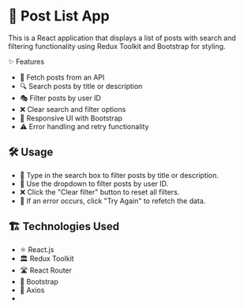 # 🚀 Post List App

This is a React application that displays a list of posts with search and filtering functionality using Redux Toolkit and Bootstrap for styling.

✨ Features

- 🔄 Fetch posts from an API
- 🔍 Search posts by title or description
- 🎭 Filter posts by user ID
- ❌ Clear search and filter options
- 🎨 Responsive UI with Bootstrap
- ⚠️ Error handling and retry functionality

## 🛠️ Usage

- 📝 Type in the search box to filter posts by title or description.
- 👥 Use the dropdown to filter posts by user ID.
- ❌ Click the "Clear filter" button to reset all filters.
- 🔄 If an error occurs, click "Try Again" to refetch the data.

## 🏗️ Technologies Used

- ⚛️ React.js
- 🏛️ Redux Toolkit
- 🛣️ React Router
- 🎨 Bootstrap
- 🔗 Axios
- 
